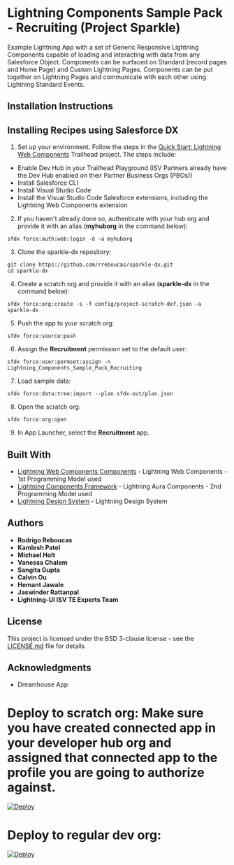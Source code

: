 # Lightning Components Sample Pack - Recruiting (Project Sparkle)

Example Lightning App with a set of Generic Responsive Lightning Components capable of loading and interacting with data from any Salesforce Object. Components can be surfaced on Standard (record pages and Home Page) and Custom Lightning Pages. Components can be put together on Lightning Pages and communicate with each other using Lightning Standard Events.

## Installation Instructions
## Installing Recipes using Salesforce DX

1. Set up your environment. Follow the steps in the [Quick Start: Lightning Web Components](https://trailhead.salesforce.com/content/learn/projects/quick-start-lightning-web-components/) Trailhead project. The steps include:

  - Enable Dev Hub in your Trailhead Playground (ISV Partners already have the Dev Hub enabled on their Partner Business Orgs (PBOs))
  - Install Salesforce CLI
  - Install Visual Studio Code
  - Install the Visual Studio Code Salesforce extensions, including the Lightning Web Components extension

2. If you haven't already done so, authenticate with your hub org and provide it with an alias (**myhuborg** in the command below):

  ```
  sfdx force:auth:web:login -d -a myhuborg
  ```

3. Clone the sparkle-dx repository:

  ```
  git clone https://github.com/rreboucas/sparkle-dx.git
  cd sparkle-dx
  ```

4. Create a scratch org and provide it with an alias (**sparkle-dx** in the command below):

  ```
  sfdx force:org:create -s -f config/project-scratch-def.json -a sparkle-dx
  ```

5. Push the app to your scratch org:

  ```
  sfdx force:source:push
  ```

6. Assign the **Recruitment** permission set to the default user:

  ```
  sfdx force:user:permset:assign -n Lightning_Components_Sample_Pack_Recruiting
  ```

7. Load sample data:

  ```
  sfdx force:data:tree:import --plan sfdx-out/plan.json 
  ```

8. Open the scratch org:

  ```
  sfdx force:org:open
  ```

9. In App Launcher, select the **Recruitment** app.


## Built With

* [Lightning Web Components Components](https://developer.salesforce.com/docs/component-library/documentation/lwc) - Lightning Web Components - 1st Programming Model used
* [Lightning Components Framework](https://developer.salesforce.com/docs/atlas.en-us.lightning.meta/lightning/intro_framework.htm/) - Lightning Aura Components - 2nd Programming Model used
* [Lightning Design System](https://www.lightningdesignsystem.com//) - Lightning Design System



## Authors

* **Rodrigo Reboucas** 
* **Kamlesh Patel** 
* **Michael Holt** 
* **Vanessa Chalem**
* **Sangita Gupta** 
* **Calvin Ou** 
* **Hemant Jawale** 
* **Jaswinder Rattanpal** 
* **Lightning-UI ISV TE Experts Team** 


## License

This project is licensed under the BSD 3-clause license - see the [LICENSE.md](LICENSE.md) file for details

## Acknowledgments

* Dreamhouse App

Deploy to scratch org: Make sure you have created connected app in your developer hub org and assigned that connected app to the profile you are going to authorize against.
===============================================
[![Deploy](https://deploy-to-sfdx.com/dist/assets/images/DeployToSFDX.svg)](https://labappdeploy.herokuapp.com/?template=https://github.com/rreboucas/sparkle-dx.git&sco=true)


Deploy to regular dev org: 
===========================
[![Deploy](https://deploy-to-sfdx.com/dist/assets/images/DeployToSFDX.svg)](https://labappdeploy.herokuapp.com/?template=https://github.com/rreboucas/sparkle-dx.git&sco=false)


